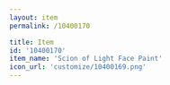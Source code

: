 ```yaml
---
layout: item
permalink: /10400170

title: Item
id: '10400170'
item_name: 'Scion of Light Face Paint'
icon_url: 'customize/10400169.png'
---
```

